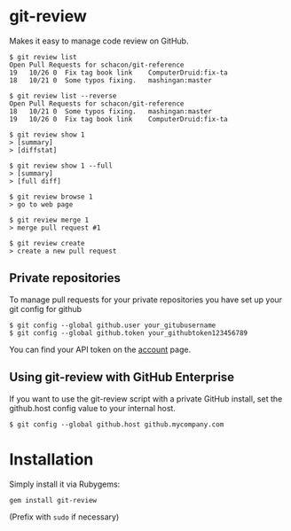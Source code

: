git-review
==============

Makes it easy to manage code review on GitHub.

    $ git review list
    Open Pull Requests for schacon/git-reference
    19   10/26 0  Fix tag book link    ComputerDruid:fix-ta
    18   10/21 0  Some typos fixing.   mashingan:master    
    
    $ git review list --reverse
    Open Pull Requests for schacon/git-reference
    18   10/21 0  Some typos fixing.   mashingan:master    
    19   10/26 0  Fix tag book link    ComputerDruid:fix-ta

    $ git review show 1
    > [summary]
    > [diffstat]

    $ git review show 1 --full
    > [summary]
    > [full diff]

    $ git review browse 1
    > go to web page

    $ git review merge 1
    > merge pull request #1

    $ git review create
    > create a new pull request
    
Private repositories
----------------

To manage pull requests for your private repositories you have set up your git config for github 

    $ git config --global github.user your_gitubusername
    $ git config --global github.token your_githubtoken123456789
    
You can find your API token on the [account](https://github.com/account) page.

Using git-review with GitHub Enterprise
--------------------------------------

If you want to use the git-review script with a private GitHub install, set the
github.host config value to your internal host.

    $ git config --global github.host github.mycompany.com

Installation
===============

Simply install it via Rubygems:

    gem install git-review

(Prefix with `sudo` if necessary)

